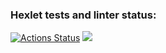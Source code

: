 ### Hexlet tests and linter status:
[![Actions Status](https://github.com/AlexAven/frontend-project-44/actions/workflows/hexlet-check.yml/badge.svg)](https://github.com/AlexAven/frontend-project-44/actions)
<a href="https://codeclimate.com/github/AlexAven/frontend-project-44/maintainability"><img src="https://api.codeclimate.com/v1/badges/670a8a3c30e9c6aa4331/maintainability" /></a>
